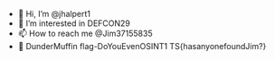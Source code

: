 - 👋 Hi, I’m @jhalpert1
- 👀 I’m interested in DEFCON29
- 📫 How to reach me @Jim37155835
- 🏢 DunderMuffin  flag-DoYouEvenOSINT1 TS{hasanyonefoundJim?}

<!---
jhalpert1/jhalpert1 is a ✨ special ✨ repository because its `README.md` (this file) appears on your GitHub profile.
You can click the Preview link to take a look at your changes.
--->
